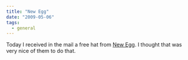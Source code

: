 ```yaml
---
title: "New Egg"
date: "2009-05-06"
tags:
  - general
---
```


Today I received in the mail a free hat from [New Egg](http://www.newegg.com/). I thought that was very nice of them to do that.
